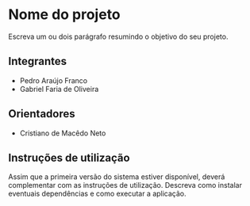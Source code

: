 # Nome do projeto
Escreva um ou dois parágrafo resumindo o objetivo do seu projeto.

## Integrantes
* Pedro Araújo Franco
* Gabriel Faria de Oliveira


## Orientadores
* Cristiano de Macêdo Neto
  

## Instruções de utilização
Assim que a primeira versão do sistema estiver disponível, deverá complementar com as instruções de utilização. Descreva como instalar eventuais dependências e como executar a aplicação.
